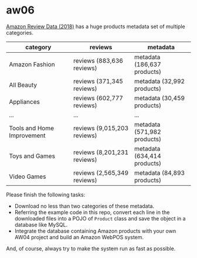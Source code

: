 # aw06


[Amazon Review Data (2018)](https://nijianmo.github.io/amazon/index.html) has a huge products metadata set of multiple categories.

| category                   | reviews                     | metadata                    | 
|----------------------------|-----------------------------|-----------------------------| 
| Amazon Fashion             | reviews (883,636 reviews)   | metadata (186,637 products) | 
| All Beauty                 | reviews (371,345 reviews)   | metadata (32,992 products)  | 
| Appliances                 | reviews (602,777 reviews)   | metadata (30,459 products)  | 
| ...                        | ...                         | ...                         |
| Tools and Home Improvement | reviews (9,015,203 reviews) | metadata (571,982 products) |
| Toys and Games             | reviews (8,201,231 reviews) | metadata (634,414 products) |
| Video Games                | reviews (2,565,349 reviews) | metadata (84,893 products)  |

Please finish the following tasks:

- Download no less than two categories of these metadata.
- Referring the example code in this repo, convert each line in the downloaded files into a POJO of `Product` class and save the object in a database like MySQL. 
- Integrate the database containing Amazon products with your own AW04 project and build an Amazon WebPOS system.


And, of course, always try to make the system run as fast as possible.